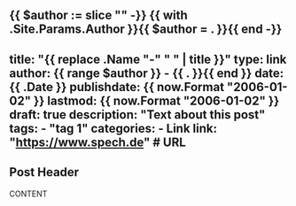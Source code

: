 {{ $author := slice "" -}}
{{ with .Site.Params.Author }}{{ $author = . }}{{ end -}}
---
title: "{{ replace .Name "-" " " | title }}"
type: link
author: {{ range $author }}
    - {{ . }}{{ end }} 
date: {{ .Date }}
publishdate: {{ now.Format "2006-01-02" }}
lastmod: {{ now.Format "2006-01-02" }}
draft: true
description: "Text about this post"
tags:
    - "tag 1"
categories:
    - Link
link: "https://www.spech.de" # URL
---

## Post Header

CONTENT
